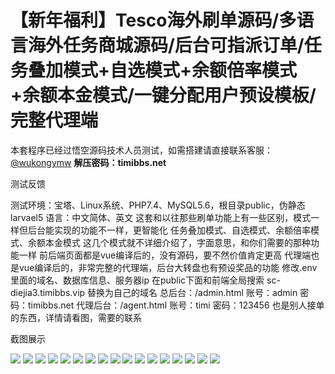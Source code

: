 # 【新年福利】Tesco海外刷单源码/多语言海外任务商城源码/后台可指派订单/任务叠加模式+自选模式+余额倍率模式+余额本金模式/一键分配用户预设模板/完整代理端

本套程序已经过悟空源码技术人员测试，如需搭建请直接联系客服：[@wukongymw](http://t.me/wukongymw)
**解压密码：timibbs.net**

测试反馈

测试环境：宝塔、Linux系统、PHP7.4、MySQL5.6，根目录public，伪静态larvael5
语言：中文简体、英文
这套和以往那些刷单功能上有一些区别，模式一样但后台能实现的功能不一样，更智能化
任务叠加模式、自选模式、余额倍率模式、余额本金模式 这几个模式就不详细介绍了，字面意思，和你们需要的那种功能一样
前后端页面都是vue编译后的，没有源码，要不然价值肯定更高
代理端也是vue编译后的，非常完整的代理端，后台大转盘也有预设奖品的功能
修改.env里面的域名、数据库信息、服务器ip
在public下面和前端全局搜索 sc-diejia3.timibbs.vip 替换为自己的域名
总后台：/admin.html
账号：admin
密码：timibbs.net
代理后台：/agent.html
账号：timi
密码：123456
也是别人接单的东西，详情请看图，需要的联系

截图展示

[![](https://wukongymw.com/wp-content/uploads/2023/10/1697124195-d7376d4ae728962.png)](https://wukongymw.com/wp-content/uploads/2023/10/1697124195-d7376d4ae728962.png)
[![](https://wukongymw.com/wp-content/uploads/2023/10/1697124193-7c609528583b89c.png)](https://wukongymw.com/wp-content/uploads/2023/10/1697124193-7c609528583b89c.png)
[![](https://wukongymw.com/wp-content/uploads/2023/10/1697124190-5886418594e8924.png)](https://wukongymw.com/wp-content/uploads/2023/10/1697124190-5886418594e8924.png)
[![](https://wukongymw.com/wp-content/uploads/2023/10/1697124189-11ee4a54ab100cb.png)](https://wukongymw.com/wp-content/uploads/2023/10/1697124189-11ee4a54ab100cb.png)
[![](https://wukongymw.com/wp-content/uploads/2023/10/1697124188-ded48d0c917b46f.png)](https://wukongymw.com/wp-content/uploads/2023/10/1697124188-ded48d0c917b46f.png)
[![](https://wukongymw.com/wp-content/uploads/2023/10/1697124187-8aa72fda94cbe3e.png)](https://wukongymw.com/wp-content/uploads/2023/10/1697124187-8aa72fda94cbe3e.png)
[![](https://wukongymw.com/wp-content/uploads/2023/10/1697124186-ac22ec5867c77b8.png)](https://wukongymw.com/wp-content/uploads/2023/10/1697124186-ac22ec5867c77b8.png)
[![](https://wukongymw.com/wp-content/uploads/2023/10/1697124183-a9808c6dc7b5900.jpg)](https://wukongymw.com/wp-content/uploads/2023/10/1697124183-a9808c6dc7b5900.jpg)
[![](https://wukongymw.com/wp-content/uploads/2023/10/1697124184-a848b5170c100fa.png)](https://wukongymw.com/wp-content/uploads/2023/10/1697124184-a848b5170c100fa.png)
[![](https://wukongymw.com/wp-content/uploads/2023/10/1697124182-07c76bb68853a0c.png)](https://wukongymw.com/wp-content/uploads/2023/10/1697124182-07c76bb68853a0c.png)
[![](https://wukongymw.com/wp-content/uploads/2023/10/1697124180-f0d1a06c0dfdbcb.png)](https://wukongymw.com/wp-content/uploads/2023/10/1697124180-f0d1a06c0dfdbcb.png)
[![](https://wukongymw.com/wp-content/uploads/2023/10/1697124178-460090bddd7c844.png)](https://wukongymw.com/wp-content/uploads/2023/10/1697124178-460090bddd7c844.png)
[![](https://wukongymw.com/wp-content/uploads/2023/10/1697124175-7cc7bd0c0e79e71.png)](https://wukongymw.com/wp-content/uploads/2023/10/1697124175-7cc7bd0c0e79e71.png)
[![](https://wukongymw.com/wp-content/uploads/2023/10/1697124172-4ce6d281a8130be.png)](https://wukongymw.com/wp-content/uploads/2023/10/1697124172-4ce6d281a8130be.png)
[![](https://wukongymw.com/wp-content/uploads/2023/10/1697124169-36d341d7bc93cf7.png)](https://wukongymw.com/wp-content/uploads/2023/10/1697124169-36d341d7bc93cf7.png)
[![](https://wukongymw.com/wp-content/uploads/2023/10/1697124166-7c75e02415de761.png)](https://wukongymw.com/wp-content/uploads/2023/10/1697124166-7c75e02415de761.png)
[![](https://wukongymw.com/wp-content/uploads/2023/10/1697124163-5c8c234dd695779.png)](https://wukongymw.com/wp-content/uploads/2023/10/1697124163-5c8c234dd695779.png)